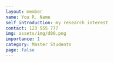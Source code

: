```yaml
---
layout: member
name: You R. Name
self_introduction: my research interest
contact: 123 555 777
img: assets/img/d00.png
importance: 1
category: Master Students
page: false
---
```



